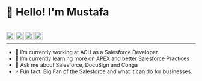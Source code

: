 
# **👋 Hello! I'm Mustafa**

<br>
<div style: "align-content: center;">
<a href="https://www.instagram.com/travelsofmozzy/">
  <img align="left" alt="Mustafa's Instagram" width="22px" src="https://raw.githubusercontent.com/hussainweb/hussainweb/main/icons/instagram.png" />
</a>
<a href="https://discord.gg/travelsofmozzy">
  <img align="left" alt="Mustafa's Discord" width="22px" src="https://raw.githubusercontent.com/peterthehan/peterthehan/master/assets/discord.svg" />
</a>
<a href="https://twitter.com/travelsofmozzy">
  <img align="left" alt="Mustafa Ahmed | Twitter" width="22px" src="https://raw.githubusercontent.com/peterthehan/peterthehan/master/assets/twitter.svg" />
</a>
<a href="https://www.linkedin.com/in/msalesforce/">
  <img align="left" alt="Mustafa's LinkedIN" width="22px" src="https://raw.githubusercontent.com/peterthehan/peterthehan/master/assets/linkedin.svg" />
</a>
</div>
</br>

-------------------------------------------------------------------------------------------------------------------------------------------------------------

- 🔭 I’m currently working at ACH as a Salesforce Developer.
- 🌱 I’m currently learning more on APEX and better Salesforce Practices
- 💬 Ask me about Salesforce, DocuSign and Conga
- ⚡ Fun fact: Big Fan of the Salesforce and what it can do for businesses.



